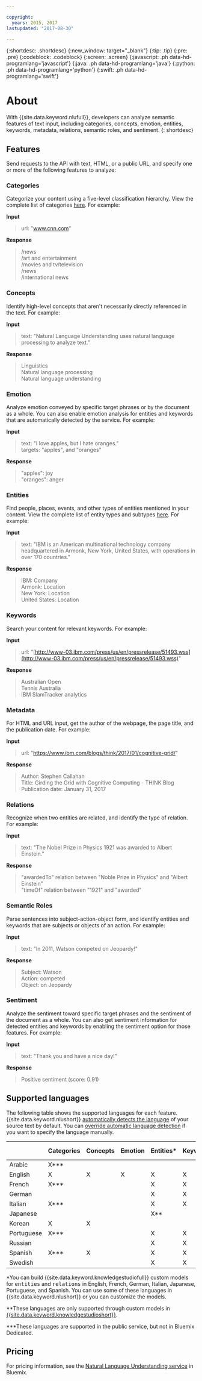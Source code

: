 ```yaml
---

copyright:
  years: 2015, 2017
lastupdated: "2017-08-30"

---
```


{:shortdesc: .shortdesc}
{:new_window: target="_blank"}
{:tip: .tip}
{:pre: .pre}
{:codeblock: .codeblock}
{:screen: .screen}
{:javascript: .ph data-hd-programlang='javascript'}
{:java: .ph data-hd-programlang='java'}
{:python: .ph data-hd-programlang='python'}
{:swift: .ph data-hd-programlang='swift'}

# About

With {{site.data.keyword.nlufull}}, developers can analyze semantic features of text input, including categories, concepts, emotion, entities, keywords, metadata, relations, semantic roles, and sentiment.
{: shortdesc}

## Features
Send requests to the API with text, HTML, or a public URL, and specify one or more of the following features to analyze:

### Categories
Categorize your content using a five-level classification hierarchy. View the complete list of categories [here](/docs/services/natural-language-understanding/categories.html). For example:

**Input**
> url: "www.cnn.com"

**Response**
> /news </br>
> /art and entertainment </br>
> /movies and tv/television </br>
> /news </br>
> /international news

### Concepts
Identify high-level concepts that aren't necessarily directly referenced in the text. For example:

**Input**
> text: "Natural Language Understanding uses natural language processing to analyze text."

**Response**
> Linguistics </br>
> Natural language processing </br>
> Natural language understanding

### Emotion
Analyze emotion conveyed by specific target phrases or by the document as a whole. You can also enable emotion analysis for entities and keywords that are automatically detected by the service. For example:

**Input**
> text: "I love apples, but I hate oranges." </br>
> targets: "apples", and "oranges"

**Response**
> "apples": joy </br>
> "oranges": anger

### Entities
Find people, places, events, and other types of entities mentioned in your content. View the complete list of entity types and subtypes [here](/docs/services/natural-language-understanding/entity-types.html). For example:

**Input**
> text: "IBM is an American multinational technology company headquartered in Armonk, New York, United States, with operations in over 170 countries."

**Response**
> IBM: Company </br>
> Armonk: Location </br>
> New York: Location </br>
> United States: Location

### Keywords
Search your content for relevant keywords. For example:

**Input**
>url: "[http://www-03.ibm.com/press/us/en/pressrelease/51493.wss](http://www-03.ibm.com/press/us/en/pressrelease/51493.wss)"

**Response**
>Australian Open </br>
>Tennis Australia </br>
>IBM SlamTracker analytics

### Metadata
For HTML and URL input, get the author of the webpage, the page title, and the publication date. For example:

**Input**
>url: "https://www.ibm.com/blogs/think/2017/01/cognitive-grid/"

**Response**
>Author: Stephen Callahan </br>
>Title: Girding the Grid with Cognitive Computing - THINK Blog </br>
>Publication date: January 31, 2017

### Relations
Recognize when two entities are related, and identify the type of relation. For example:

**Input**
>text: "The Nobel Prize in Physics 1921 was awarded to Albert Einstein."

**Response**
>"awardedTo" relation between "Noble Prize in Physics" and "Albert Einstein" </br>
>"timeOf" relation between "1921" and "awarded"

### Semantic Roles
Parse sentences into subject-action-object form, and identify entities and keywords that are subjects or objects of an action. For example:

**Input**
>text: "In 2011, Watson competed on Jeopardy!"

**Response**
>Subject: Watson </br>
>Action: competed </br>
>Object: on Jeopardy

### Sentiment
Analyze the sentiment toward specific target phrases and the sentiment of the document as a whole. You can also get sentiment information for detected entities and keywords by enabling the sentiment option for those features. For example:

**Input**
>text: "Thank you and have a nice day!"

**Response**
>Positive sentiment (score: 0.91)

## Supported languages
The following table shows the supported languages for each feature. {{site.data.keyword.nlushort}} [automatically detects the language](/docs/services/natural-language-understanding/detectable-languages.html) of your source text by default. You can [override automatic language detection](/docs/services/natural-language-understanding/detectable-languages.html#overriding-language-detection) if you want to specify the language manually.

|            | Categories | Concepts | Emotion | Entities&#42; | Keywords | Metadata | Relations&#42; | Semantic Roles | Sentiment | 
|------------|------------|----------|---------|----------|----------|----------|-----------|----------------|-----------| 
| Arabic     | X&#42;&#42;&#42;       |          |         |          |          | X        | X         |                | X         | 
| English    | X          | X        | X       | X        | X        | X        | X         | X              | X         | 
| French     | X&#42;&#42;&#42;       |          |         | X        | X        | X        | X&#42;&#42;       |                | X         | 
| German     |            |          |         | X        | X        | X        | X&#42;&#42;       |                | X         | 
| Italian    | X&#42;&#42;&#42;       |          |         | X        | X        | X        | X&#42;&#42;       |                | X         | 
| Japanese   |            |          |         |X&#42;&#42;|          | X        |X&#42;&#42;|                |           | 
| Korean     | X | X | | | | X | X | | X |
| Portuguese | X&#42;&#42;&#42;       |          |         | X        | X        | X        | X&#42;&#42;       |                | X         | 
| Russian    |            |          |         | X        | X        | X        |           |                | X         | 
| Spanish    | X&#42;&#42;&#42;       | X        |         | X        | X        | X        | X         | X              | X         | 
| Swedish    |            |          |         | X        | X        | X        |           |                |           | 


&#42;You can build {{site.data.keyword.knowledgestudiofull}} custom models for  <tt>entities</tt> and <tt>relations</tt> in English, French, German, Italian, Japanese, Portuguese, and Spanish. You can use some of these languages in {{site.data.keyword.nlushort}} or you can customize the models.

&#42;&#42;These languages are only supported through custom models in [{{site.data.keyword.knowledgestudioshort}}](https://ibm.biz/watsonknowledgestudio).

&#42;&#42;&#42;These languages are supported in the public service, but not in Bluemix Dedicated.

## Pricing
For pricing information, see the [Natural Language Understanding service](https://console.ng.bluemix.net/catalog/services/natural-language-understanding) in Bluemix.
